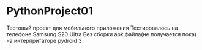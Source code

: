 # PythonProject01
Тестовый проект для мобильного приложения
Тестировалось на телефоне Samsung S20 Ultra
Без сборки apk.файла(не получается пока) на интерпритаторе pydroid 3
